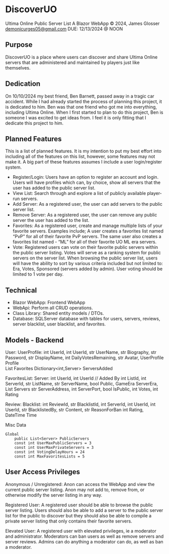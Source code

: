 # DiscoverUO
Ultima Online Public Server List
A Blazor WebApp © 2024, James Glosser
demonicurges05@gmail.com 
DUE: 12/13/2024 @ NOON

## Purpose
DiscoverUO is a place where users can discover and share Ultima Online servers that are administered and maintained by players just like themselves.

## Dedication
On 10/10/2024 my best friend, Ben Barnett, passed away in a tragic car accident.  While I had already started the process of planning this project, it is dedicated to him. Ben was that one friend who got me into everything, including Ultima Online.  When I first started to plan to do this project, Ben is someone I was excited to get ideas from.  I feel it is only fitting that I dedicate this project to him.

## Planned Features
This is a list of planned features.  It is my intention to put my best effort into including all of the features on this list, however, some features may not make it.  A big part of these features assumes I include a user login/register system.

- Register/Login: Users have an option to register an account and login.  Users will have profiles which can, by choice, show all servers that the user has added to the public server list.
- View List:  Search through and explore a list of publicly available player-run servers.
- Add Server: As a registered user, the user can add servers to the public server list.
- Remove Server:  As a registered user, the user can remove any public server the user has added to the list.
- Favorites: As a registered user, create and manage multiple lists of your favorite servers.  Examples include; A user creates a favorites list named “PvP” for all of their favorite PvP servers.  The same user also creates a favorites list named - “ML” for all of their favorite UO ML era servers.
- Vote:  Registered users can vote on their favorite public servers within the public server listing.  Votes will serve as a ranking system for public servers on the server list. When browsing the public server list, users will have the ability to sort by various criteria included but not limited to: Era, Votes, Sponsored (servers added by admin). User voting should be limited to 1 vote per day.


## Technical
- Blazor WebApp: Frontend WebApp
- WebApi: Perform all CRUD operations.
- Class Library: Shared entity models / DTOs.
- Database: SQLServer database with tables for users, servers,  reviews, server blacklist, user blacklist, and favorites.


## Models - Backend
User:			          			UserProfile:
	int UserId,					int UserId,
	str UserName,					str Biography,
str Password,					str DisplayName,
	int DailyVotesRemaining,			str Avatar,
	UserProfile Profile					
List<FavoritesList> Favorites
Dictionary<int,Server> ServersAdded			

FavoritesList:					Server:
 	int UserId,					int UserId // Added By
int ListId,		  			int ServerId,
	str ListName,					str ServerName,
	bool Public,                 		GameEra ServerEra,
	List<ServerListing> Servers			str ServerAddress,
								int ServerPort,
								bool IsPublic,
		     	     					int Votes,
								int Rating


Review:						Blacklist:
	int ReviewId,					str BlacklistId,
	int ServerId,					int UserId,
	int UserId,					str BlacklistedBy,
	str Content,					str ReasonForBan
	int Rating,					
DateTime Time

Misc Data

	Global
		public List<Server> PublicServers
		const int UserMaxPublicServers = 3
		const int UserMaxPrivateServers = 3
		const int VotingDelayHours = 24
		const int MaxFavoritesLists = 5



## User Access Privileges
Anonymous / Unregistered: Anon can access the WebApp and view the current public server listing. Anon may not add to, remove from, or otherwise modify the server listing in any way.

Registered User: A registered user should be able to browse the public server listing.  Users should also be able to add a server to the public server list for the public to discover but they should also be able to compile a private server listing that only contains their favorite servers.

Elevated User: A registered user with elevated privileges, ie a moderator and administrator.  Moderators can ban users as well as remove servers and server reviews. Admins can do anything a moderator can do, as well as ban a moderator.
